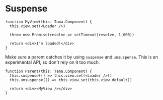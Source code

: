 # Suspense

```tsx
function MyView(this: Tama.Component) {
  this.view.set(<Loader />)

  throw new Promise(resolve => setTimeout(resolve, 1_000))

  return <div>I'm loaded!</div>
}
```

Make sure a parent catches it by using `suspense` and `unsuspense`. This is an experimental API, so don't rely on it too much.

```tsx
function Parent(this: Tama.Component) {
  this.suspense(() => this.view.set(<Loader />))
  this.unsuspense(() => this.view.set(this.view.default))

  return <div><MyView /></div>
}
```
